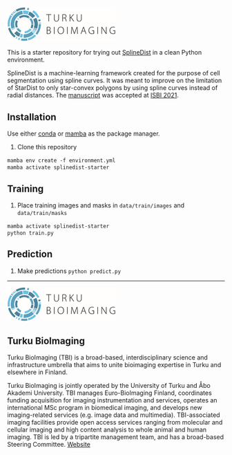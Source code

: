 <img src="tbi_logo.png" alt="drawing" width="250"/>

This is a starter repository for trying out [SplineDist](https://github.com/uhlmanngroup/splinedist) in a clean Python environment.

SplineDist is a machine-learning framework created for the purpose of cell segmentation using spline curves. It was meant to improve on the limitation of StarDist to only star-convex polygons by using spline curves instead of radial distances. The [manuscript](https://www.biorxiv.org/content/10.1101/2020.10.27.357640v1) was accepted at [ISBI 2021](https://biomedicalimaging.org/2021/).


## Installation
Use either [conda](https://docs.conda.io/en/latest/miniconda.html) or [mamba](https://github.com/mamba-org/mamba) as the package manager.
1. Clone this repository
```
mamba env create -f environment.yml
mamba activate splinedist-starter
```

## Training
1. Place training images and masks in `data/train/images` and `data/train/masks`
```
mamba activate splinedist-starter
python train.py
```

## Prediction
1. Make predictions `python predict.py`
<hr>

<img src="tbi_logo.png" alt="drawing" width="250"/>

## Turku BioImaging

Turku BioImaging (TBI) is a broad-based, interdisciplinary science and infrastructure umbrella that aims to unite bioimaging expertise in Turku and elsewhere in Finland.

Turku BioImaging is jointly operated by the University of Turku and Åbo Akademi University. TBI manages Euro-BioImaging Finland, coordinates funding acquisition for imaging instrumentation and services, operates an international MSc program in biomedical imaging, and develops new imaging-related services (e.g. image data and multimedia). TBI-associated imaging facilities provide open access services ranging from molecular and cellular imaging and high content analysis to whole animal and human imaging. TBI is led by a tripartite management team, and has a broad-based Steering Committee.
[Website](https://bioimaging.fi)
